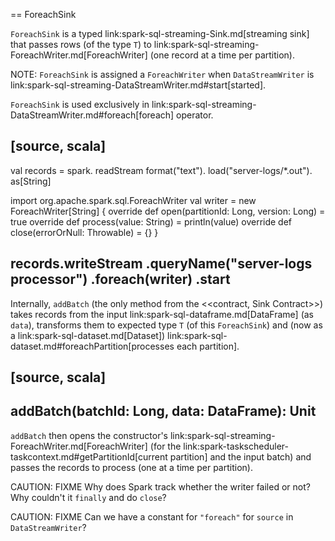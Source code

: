 == ForeachSink

`ForeachSink` is a typed link:spark-sql-streaming-Sink.md[streaming sink] that passes rows (of the type `T`) to link:spark-sql-streaming-ForeachWriter.md[ForeachWriter] (one record at a time per partition).

NOTE: `ForeachSink` is assigned a `ForeachWriter` when `DataStreamWriter` is link:spark-sql-streaming-DataStreamWriter.md#start[started].

`ForeachSink` is used exclusively in link:spark-sql-streaming-DataStreamWriter.md#foreach[foreach] operator.

[source, scala]
----
val records = spark.
  readStream
  format("text").
  load("server-logs/*.out").
  as[String]

import org.apache.spark.sql.ForeachWriter
val writer = new ForeachWriter[String] {
  override def open(partitionId: Long, version: Long) = true
  override def process(value: String) = println(value)
  override def close(errorOrNull: Throwable) = {}
}

records.writeStream
  .queryName("server-logs processor")
  .foreach(writer)
  .start
----

Internally, `addBatch` (the only method from the <<contract, Sink Contract>>) takes records from the input link:spark-sql-dataframe.md[DataFrame] (as `data`), transforms them to expected type `T` (of this `ForeachSink`) and (now as a link:spark-sql-dataset.md[Dataset]) link:spark-sql-dataset.md#foreachPartition[processes each partition].

[source, scala]
----
addBatch(batchId: Long, data: DataFrame): Unit
----

`addBatch` then opens the constructor's link:spark-sql-streaming-ForeachWriter.md[ForeachWriter] (for the link:spark-taskscheduler-taskcontext.md#getPartitionId[current partition] and the input batch) and passes the records to process (one at a time per partition).

CAUTION: FIXME Why does Spark track whether the writer failed or not? Why couldn't it `finally` and do `close`?

CAUTION: FIXME Can we have a constant for `"foreach"` for `source` in `DataStreamWriter`?
